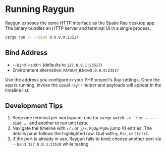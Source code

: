 # Running Raygun

Raygun exposes the same HTTP interface as the Spatie Ray desktop app. The
binary bundles an HTTP server and terminal UI in a single process.

```bash
cargo run -- --bind 0.0.0.0:23517
```

## Bind Address

- `--bind <addr>` (defaults to `127.0.0.1:23517`)
- Environment alternative: `RAYGUN_BIND=0.0.0.0:23517`

Use the address you configure in your PHP project's Ray settings. Once the app
is running, invoke the usual `ray()` helper and payloads will appear in the
timeline list.

## Development Tips

1. Keep one terminal per workspace: one for `cargo watch -x 'run -- --bind …'`
   and another to run unit tests.
2. Navigate the timeline with `↑/↓` or `j/k`; `PgUp/PgDn` jump 10 entries. The
   details pane follows the highlighted row. Quit with `q`, `Esc`, or `Ctrl+C`.
3. If the port is already in use, Raygun fails to bind; choose another port via
   `--bind 127.0.0.1:23518` while testing.
